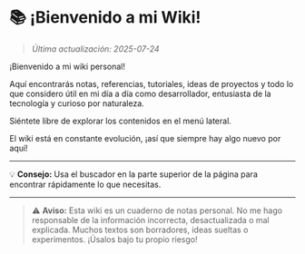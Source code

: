 # 📚 ¡Bienvenido a mi Wiki!

> *Última actualización: 2025-07-24*

¡Bienvenido a mi wiki personal!

Aquí encontrarás notas, referencias, tutoriales, ideas de proyectos y todo lo que considero útil en mi día a día como desarrollador, entusiasta de la tecnología y curioso por naturaleza.

Siéntete libre de explorar los contenidos en el menú lateral.

El wiki está en constante evolución, ¡así que siempre hay algo nuevo por aquí!

---

💡 **Consejo:** Usa el buscador en la parte superior de la página para encontrar rápidamente lo que necesitas.

---

> ⚠️ **Aviso:** Esta wiki es un cuaderno de notas personal.
> No me hago responsable de la información incorrecta, desactualizada o mal explicada.
> Muchos textos son borradores, ideas sueltas o experimentos. ¡Úsalos bajo tu propio riesgo!
